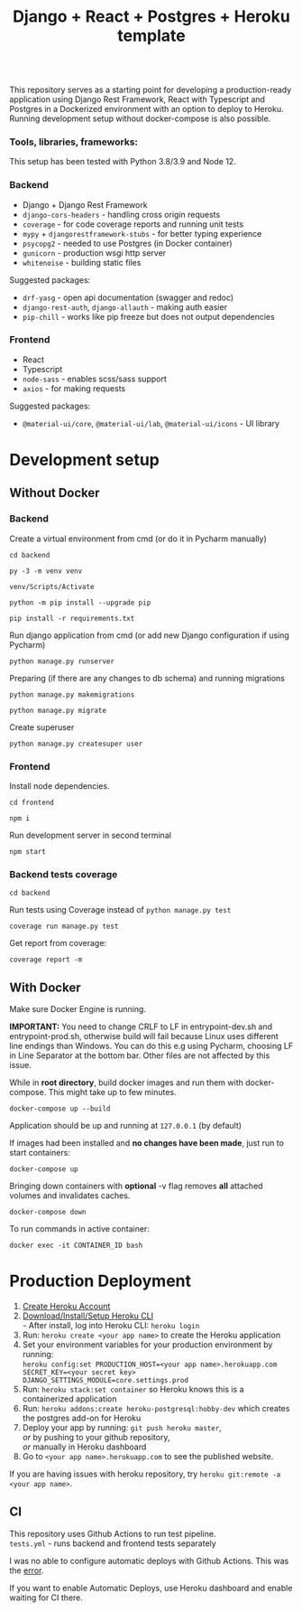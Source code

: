 
<div align="center" style="padding-bottom: 20px">
    <h1>Django + React + Postgres + Heroku template</h1>
    <img src="https://img.shields.io/badge/Python-14354C?style=for-the-badge&logo=python&logoColor=white" alt=""/>
    <img src="https://img.shields.io/badge/Django-092E20?style=for-the-badge&logo=django&logoColor=white" alt=""/>
    <img src="https://img.shields.io/badge/TypeScript-007ACC?style=for-the-badge&logo=typescript&logoColor=white" alt=""/>
    <img src="https://img.shields.io/badge/React-20232A?style=for-the-badge&logo=react&logoColor=61DAFB" alt=""/>
    <img src="https://img.shields.io/badge/Sass-CC6699?style=for-the-badge&logo=sass&logoColor=white" alt=""/>
    <img src="https://img.shields.io/badge/PostgreSQL-316192?style=for-the-badge&logo=postgresql&logoColor=white" alt=""/>
    <img src="https://img.shields.io/badge/Docker-008FCC?style=for-the-badge&logo=docker&logoColor=white" alt=""/>
    <img src="https://img.shields.io/badge/Heroku-430098?style=for-the-badge&logo=heroku&logoColor=white" alt=""/>
</div>

This repository serves as a starting point for developing a 
production-ready application using Django Rest Framework, 
React with Typescript and Postgres in a Dockerized environment 
with an option to deploy to Heroku. Running development setup
without docker-compose is also possible.

### Tools, libraries, frameworks:
This setup has been tested with Python 3.8/3.9 and Node 12.

### Backend
- Django + Django Rest Framework
- `django-cors-headers` - handling cross origin requests
- `coverage` - for code coverage reports and running unit tests
- `mypy` + `djangorestframework-stubs` - for better typing experience
- `psycopg2` - needed to use Postgres (in Docker container)
- `gunicorn` - production wsgi http server
- `whitenoise` - building static files

Suggested packages: 
- `drf-yasg` - open api documentation (swagger and redoc) 
- `django-rest-auth`, `django-allauth` - making auth easier
- `pip-chill` - works like pip freeze but does not output dependencies

### Frontend
- React
- Typescript
- `node-sass` - enables scss/sass support
- `axios` - for making requests

Suggested packages: 
- `@material-ui/core`, `@material-ui/lab`, `@material-ui/icons` - UI library

# Development setup

## Without Docker
### Backend
Create a virtual environment from cmd (or do it in Pycharm manually)
```shell script
cd backend

py -3 -m venv venv

venv/Scripts/Activate

python -m pip install --upgrade pip

pip install -r requirements.txt
```

Run django application from cmd (or add new Django configuration if using Pycharm)
```shell script
python manage.py runserver
```

Preparing (if there are any changes to db schema) and running migrations
```shell script
python manage.py makemigrations

python manage.py migrate
```

Create superuser
```shell script
python manage.py createsuper user
```

### Frontend
Install node dependencies.
```shell script
cd frontend

npm i
```
Run development server in second terminal
```shell script
npm start
```

### Backend tests coverage
```shell script
cd backend
```
Run tests using Coverage instead of `python manage.py test`
```shell script
coverage run manage.py test
```
Get report from coverage:
```shell script
coverage report -m
```

## With Docker
Make sure Docker Engine is running.  

**IMPORTANT:** You need to change CRLF to LF in entrypoint-dev.sh and entrypoint-prod.sh,
otherwise build will fail because Linux uses different line endings than Windows.
You can do this e.g using Pycharm, choosing LF in Line Separator at the bottom bar.
Other files are not affected by this issue.

While in **root directory**, build docker images and run them with docker-compose. This might take up to few minutes.

```shell script
docker-compose up --build
```

Application should be up and running at `127.0.0.1` (by default)  

If images had been installed and **no changes have been made**, just run to start containers:
```shell script
docker-compose up
```

Bringing down containers with **optional** -v flag removes **all** attached volumes and invalidates caches.
```shell script
docker-compose down
```

To run commands in active container:
```shell script
docker exec -it CONTAINER_ID bash
```


# Production Deployment  
   1) [Create Heroku Account](https://signup.heroku.com/dc)  
   2) [Download/Install/Setup Heroku CLI](https://devcenter.heroku.com/articles/heroku-cli#download-and-install)  
    - After install, log into Heroku CLI: `heroku login`  
   3) Run: `heroku create <your app name>` to create the Heroku application    
   4) Set your environment variables for your production environment by running:  
    ```
    heroku config:set PRODUCTION_HOST=<your app name>.herokuapp.com SECRET_KEY=<your secret key> DJANGO_SETTINGS_MODULE=core.settings.prod
    ```  
   5) Run: `heroku stack:set container` so Heroku knows this is a containerized application  
   6) Run: `heroku addons:create heroku-postgresql:hobby-dev` which creates the postgres add-on for Heroku 
   7) Deploy your app by running: `git push heroku master`,  
   *or* by pushing to your github repository,  
   *or* manually in Heroku dashboard  
   8) Go to `<your app name>.herokuapp.com` to see the published website.  

If you are having issues with heroku repository, try ```heroku git:remote -a <your app name>```.

## CI
This repository uses Github Actions to run test pipeline.  
`tests.yml` - runs backend and frontend tests separately

I was no able to configure automatic deploys with Github Actions.
This was the [error](https://github.com/AkhileshNS/heroku-deploy/issues/84).

If you want to enable Automatic Deploys, use Heroku dashboard and enable waiting
for CI there.
